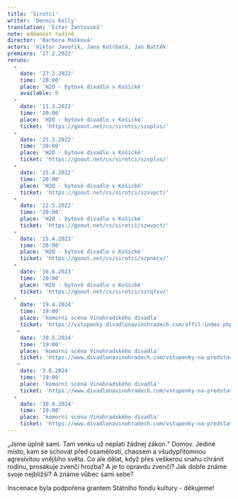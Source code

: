```yaml
---
title: 'Sirotci'
writer: 'Dennis Kelly'
translation: 'Ester Žantovská'
note: oddanost rodině
director: 'Barbora Mašková'
actors: 'Viktor Javořík, Jana Kotrbatá, Jan Battěk'
premiere: '27.2.2022'
reruns:
  -  
    date: '27.2.2022'
    time: '20:00'
    place: 'H2O - bytové divadlo v Košické'
    available: 0
  -  
    date: '11.3.2022'
    time: '20:00'
    place: 'H2O - bytové divadlo v Košické'
    ticket: 'https://goout.net/cs/sirotci/szuplvs/'
  -  
    date: '25.3.2022'
    time: '20:00'
    place: 'H2O - bytové divadlo v Košické'
    ticket: 'https://goout.net/cs/sirotci/szvplvs/'
  - 
    date: '15.4.2022'
    time: '20:00'
    place: 'H2O - bytové divadlo v Košické'
    ticket: 'https://goout.net/cs/sirotci/szvvpct/'
  -  
    date: '22.5.2022'
    time: '20:00'
    place: 'H2O - bytové divadlo v Košické'
    ticket: 'https://goout.net/cs/sirotci/szwvpct/'
  - 
    date: '15.4.2023'
    time: '20:00'
    place: 'H2O - bytové divadlo v Košické'
    ticket: 'https://goout.net/cs/sirotci/szpnkcv/'
  -  
    date: '16.6.2023'
    time: '20:00'
    place: 'H2O - bytové divadlo v Košické'
    ticket: 'https://goout.net/cs/sirotci/szrqfxv/'
  -
    date: '19.4.2024'
    time: '19:00'
    place: 'komorní scéna Vinohradského divadla'
    ticket: 'https://vstupenky.divadlonavinohradech.com/affil-index.php?pg=objednavka&prog=288007'
   -
    date: '30.5.2024'
    time: '19:00'
    place: 'komorní scéna Vinohradského divadla'
    ticket: 'https://www.divadlonavinohradech.com/vstupenky-na-predstaveni/SIROTCI'
   -
    date: '3.6.2024'
    time: '19:00'
    place: 'komorní scéna Vinohradského divadla'
    ticket: 'https://www.divadlonavinohradech.com/vstupenky-na-predstaveni/SIROTCI'
  -
    date: '30.9.2024'
    time: '19:00'
    place: 'komorní scéna Vinohradského divadla'
    ticket: 'https://www.divadlonavinohradech.com/vstupenky-na-predstaveni/SIROTCI'
---
```

„Jsme úplně sami. Tam venku už neplatí žádnej zákon.“ Domov. Jediné místo, kam se schovat před osamělostí, chaosem a všudypřítomnou agresivitou vnějšího světa. Co ale dělat, když přes veškerou snahu chránit rodinu, prosakuje zvenčí hrozba? A je to opravdu zvenčí? Jak dobře známe svoje nejbližší? A známe vůbec sami sebe?

Inscenace byla podpořena grantem Státního fondu kultury - děkujeme!
